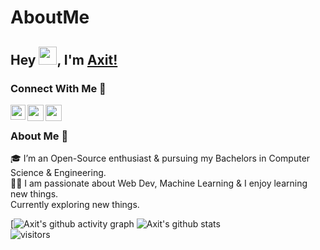 # AboutMe

## Hey <img src="https://github.com/TheDudeThatCode/TheDudeThatCode/blob/master/Assets/Hi.gif" width="29px">, I'm [Axit!](https://github.com/Akshit42-hue) 


### Connect With Me 🚀
<a href="https://www.linkedin.com/in/akshit-patel-7a33a11a4/">
  <img align="left" width="24px" src="https://cdn.jsdelivr.net/npm/simple-icons@v3/icons/linkedin.svg"  />
</a>
<a href="https://twitter.com/patelakshit2000">
  <img align="left" width="26px" src="https://cdn.jsdelivr.net/npm/simple-icons@v3/icons/twitter.svg" />
</a>
<a href="mailto:patelakshit2025@gmail.com">
  <img align="left" width="26px" src="https://cdn.jsdelivr.net/npm/simple-icons@v3/icons/gmail.svg" />
</a>

<br />

### About Me 🚀
🎓 I’m an Open-Source enthusiast &  pursuing my Bachelors in Computer Science & Engineering. </br>
👨‍💻  I am passionate about  Web Dev, Machine Learning & I enjoy learning new things. </br>
Currently exploring new things. </br>


[![Axit's github activity graph](https://activity-graph.herokuapp.com/graph?username=Akshit42-hue&theme=redical)
![Axit's github stats](https://github-readme-stats.vercel.app/api?username=Akshit42-hue&show_icons=true&hide_border=true)
<br />
![visitors](https://visitor-badge.laobi.icu/badge?page_id=Akshit42-hue.Akshit42-hue)
